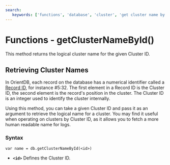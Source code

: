 ```yaml
---
search:
   keywords: ['functions', 'database', 'cluster', 'get cluster name by id', 'getClusterNameById']
---
```


# Functions - getClusterNameById()

This method returns the logical cluster name for the given Cluster ID.

## Retrieving Cluster Names

In OrientDB, each record on the database has a numerical identifier called a [Record ID](Concepts.md#record-id), for instance #5:32.  The first element in a Record ID is the Cluster ID, the second element is the record's position in the cluster.  The Cluster ID is an integer used to identify the cluster internally.

Using this method, you can take a given Cluster ID and pass it as an argument to retrieve the logical name for a cluster. You may find it useful when operating on clusters by Cluster ID, as it allows you to fetch a more human readable name for logs.

### Syntax

```
var name = db.getClusterNameById(<id>)
```

- **`<id>`** Defines the Cluster ID.
